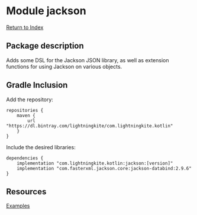 # Module jackson

[Return to Index](../)

## Package description

Adds some DSL for the Jackson JSON library, as well as extension functions for using Jackson on various objects.

## Gradle Inclusion

Add the repository:

```
repositories {
    maven {
        url "https://dl.bintray.com/lightningkite/com.lightningkite.kotlin"
    }
}
```

Include the desired libraries:

```
dependencies {
    implementation "com.lightningkite.kotlin:jackson:[version]"
    implementation "com.fasterxml.jackson.core:jackson-databind:2.9.6"
}
```

## Resources

[Examples](https://github.com/lightningkite/lk-kotlin/tree/master/jackson/src/test/kotlin/lk/kotlin/jackson/example)